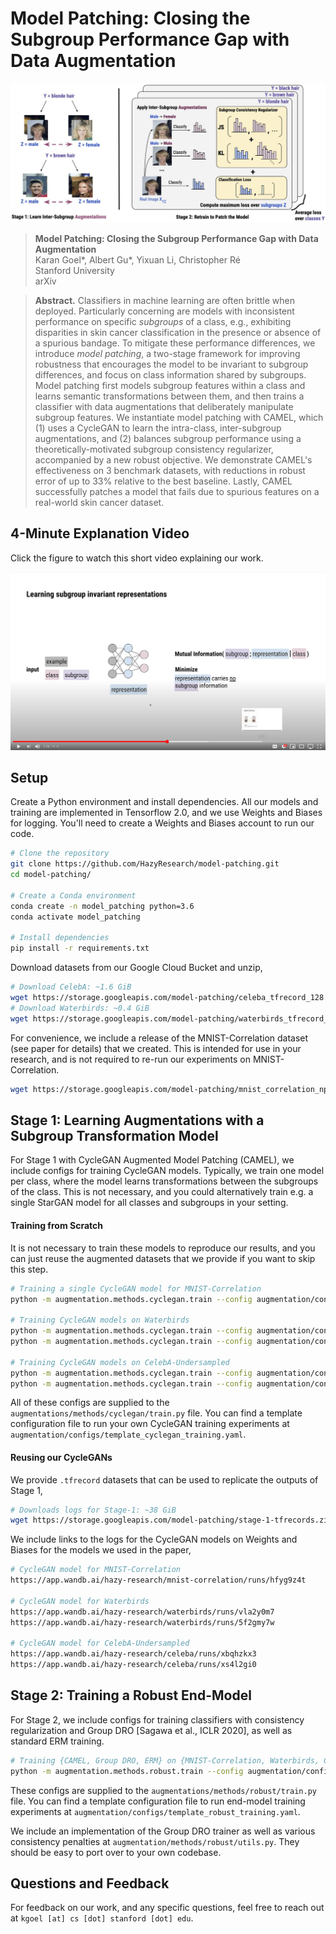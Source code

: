 # Model Patching: Closing the Subgroup Performance Gap with Data Augmentation
![Model patching pipeline](assets/model_patching.jpg "Model patching pipeline")
> **Model Patching: Closing the Subgroup Performance Gap with Data Augmentation**\
> Karan Goel*, Albert Gu*, Yixuan Li, Christopher Ré\
> Stanford University\
> arXiv 



> **Abstract.** Classifiers in machine learning are often brittle when deployed. 
Particularly concerning are models with inconsistent performance on specific _subgroups_ of a class, 
e.g., exhibiting disparities in skin cancer classification in the presence or absence of a spurious bandage.
To mitigate these performance differences, 
we introduce _model patching_, 
a two-stage framework for improving robustness that encourages the model to be invariant to subgroup differences, and focus on class information shared by subgroups.
Model patching
first models subgroup features within a class and learns semantic transformations between them,
and then trains a classifier with data augmentations that deliberately manipulate subgroup features.
We instantiate model patching with CAMEL, which (1) uses a CycleGAN to learn the intra-class, inter-subgroup augmentations, and (2) balances subgroup performance using a theoretically-motivated subgroup consistency regularizer, accompanied by a new robust objective.
We demonstrate CAMEL's effectiveness on 3 benchmark datasets, with reductions in robust error of up to 33\% relative to the best baseline. Lastly, CAMEL successfully patches a model that fails due to spurious features on a real-world skin cancer dataset. 


## 4-Minute Explanation Video
Click the figure to watch this short video explaining our work.

[![IMAGE ALT TEXT HERE](assets/model_patching_youtube.png)](https://www.youtube.com/watch?v=IqRh-SVNl-c)

## Setup

Create a Python environment and install dependencies. All our models and training are implemented in Tensorflow 2.0, and we use Weights and Biases for logging. You'll need to create a Weights and Biases account to run our code.
```bash
# Clone the repository
git clone https://github.com/HazyResearch/model-patching.git
cd model-patching/

# Create a Conda environment
conda create -n model_patching python=3.6
conda activate model_patching

# Install dependencies
pip install -r requirements.txt
```


Download datasets from our Google Cloud Bucket and unzip,
```bash
# Download CelebA: ~1.6 GiB
wget https://storage.googleapis.com/model-patching/celeba_tfrecord_128.zip
# Download Waterbirds: ~0.4 GiB
wget https://storage.googleapis.com/model-patching/waterbirds_tfrecord_224.zip
```

For convenience, we include a release of the MNIST-Correlation dataset (see paper for details) that we created. This is intended for use in your research, and is not required to re-run our experiments on MNIST-Correlation.
```bash
wget https://storage.googleapis.com/model-patching/mnist_correlation_npy.zip
```


## Stage 1: Learning Augmentations with a Subgroup Transformation Model

For Stage 1 with CycleGAN Augmented Model Patching (CAMEL), we include configs for training CycleGAN models. Typically, we train one model per class, where the model learns transformations between the subgroups of the class. This is not necessary, and you could alternatively train e.g. a single StarGAN model for all classes and subgroups in your setting.  

#### Training from Scratch
It is not necessary to train these models to reproduce our results, and you can just reuse the augmented datasets that we provide if you want to skip this step.
```bash
# Training a single CycleGAN model for MNIST-Correlation
python -m augmentation.methods.cyclegan.train --config augmentation/configs/stage-1/mnist-correlation/config.yaml

# Training CycleGAN models on Waterbirds
python -m augmentation.methods.cyclegan.train --config augmentation/configs/stage-1/waterbirds/config-1.yaml
python -m augmentation.methods.cyclegan.train --config augmentation/configs/stage-1/waterbirds/config-2.yaml

# Training CycleGAN models on CelebA-Undersampled
python -m augmentation.methods.cyclegan.train --config augmentation/configs/stage-1/celeba/config-1.yaml
python -m augmentation.methods.cyclegan.train --config augmentation/configs/stage-1/celeba/config-2.yaml
```

All of these configs are supplied to the `augmentations/methods/cyclegan/train.py` file. You can find a template configuration file to run your own CycleGAN training experiments at `augmentation/configs/template_cyclegan_training.yaml`.

#### Reusing our CycleGANs
We provide `.tfrecord` datasets that can be used to replicate the outputs of Stage 1,
```bash
# Downloads logs for Stage-1: ~38 GiB
wget https://storage.googleapis.com/model-patching/stage-1-tfrecords.zip
```

We include links to the logs for the CycleGAN models on Weights and Biases for the models we used in the paper,
```bash
# CycleGAN model for MNIST-Correlation
https://app.wandb.ai/hazy-research/mnist-correlation/runs/hfyg9z4t

# CycleGAN model for Waterbirds
https://app.wandb.ai/hazy-research/waterbirds/runs/vla2y0m7
https://app.wandb.ai/hazy-research/waterbirds/runs/5f2gmy7w

# CycleGAN model for CelebA-Undersampled
https://app.wandb.ai/hazy-research/celeba/runs/xbqhzkx3
https://app.wandb.ai/hazy-research/celeba/runs/xs4l2gi0
```


## Stage 2: Training a Robust End-Model

For Stage 2, we include configs for training classifiers with consistency regularization and Group DRO [Sagawa et al., ICLR 2020], as well as standard ERM training. 

```bash
# Training {CAMEL, Group DRO, ERM} on {MNIST-Correlation, Waterbirds, CelebA-Undersampled}
python -m augmentation.methods.robust.train --config augmentation/configs/stage-2/{mnist-correlation,waterbirds,celeba}/{camel,gdro,erm}/config.yaml
```

These configs are supplied to the `augmentations/methods/robust/train.py` file. You can find a template configuration file to run end-model training experiments at `augmentation/configs/template_robust_training.yaml`.

We include an implementation of the Group DRO trainer as well as various consistency penalties at `augmentation/methods/robust/utils.py`. They should be easy to port over to your own codebase.

<!-- ## Citation
If you use our codebase, or otherwise found our work valuable, please cite us
```
@inproceedings{goelmodelpatching,
  title={Model Patching: Closing the Subgroup Performance Gap with Data Augmentation},
  author={Karan Goel and Albert Gu and Yixuan Li and Christopher Re},
  booktitle={Arxiv},
  year={2020}
}
``` -->
## Questions and Feedback
For feedback on our work, and any specific questions, feel free to reach out at `kgoel [at] cs [dot] stanford [dot] edu`.